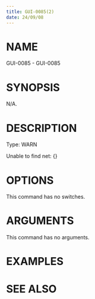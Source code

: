 ```yaml
---
title: GUI-0085(2)
date: 24/09/08
---
```


# NAME

GUI-0085 - GUI-0085

# SYNOPSIS

N/A.

# DESCRIPTION

Type: WARN

Unable to find net: {}

# OPTIONS

This command has no switches.

# ARGUMENTS

This command has no arguments.

# EXAMPLES

# SEE ALSO
